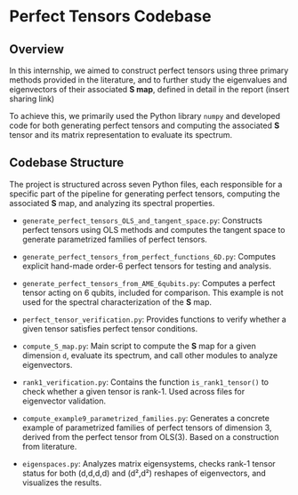 # Perfect Tensors Codebase

## Overview

In this internship, we aimed to construct perfect tensors using three primary methods provided in the literature, and to further study the eigenvalues and eigenvectors of their associated **S map**, defined in detail in the report (insert sharing link)

To achieve this, we primarily used the Python library `numpy` and developed code for both generating perfect tensors and computing the associated **S** tensor and its matrix representation to evaluate its spectrum.

## Codebase Structure

The project is structured across seven Python files, each responsible for a specific part of the pipeline for generating perfect tensors, computing the associated **S** map, and analyzing its spectral properties.

- `generate_perfect_tensors_OLS_and_tangent_space.py`: Constructs perfect tensors using OLS methods and computes the tangent space to generate parametrized families of perfect tensors.

- `generate_perfect_tensors_from_perfect_functions_6D.py`: Computes explicit hand-made order-6 perfect tensors for testing and analysis.

- `generate_perfect_tensors_from_AME_6qubits.py`: Computes a perfect tensor acting on 6 qubits, included for comparison. This example is not used for the spectral characterization of the **S** map.

- `perfect_tensor_verification.py`: Provides functions to verify whether a given tensor satisfies perfect tensor conditions.

- `compute_S_map.py`: Main script to compute the **S** map for a given dimension `d`, evaluate its spectrum, and call other modules to analyze eigenvectors.

- `rank1_verification.py`: Contains the function `is_rank1_tensor()` to check whether a given tensor is rank-1. Used across files for eigenvector validation.

- `compute_example9_parametrized_families.py`: Generates a concrete example of parametrized families of perfect tensors of dimension 3, derived from the perfect tensor from OLS(3). Based on a construction from literature.

- `eigenspaces.py`: Analyzes matrix eigensystems, checks rank-1 tensor status for both (d,d,d,d) and (d²,d²) reshapes of eigenvectors, and visualizes the results.

